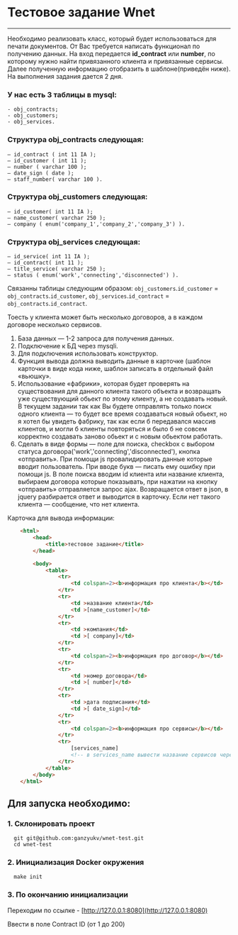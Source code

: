 # Тестовое задание Wnet
_______________________

Необходимо реализовать класс, который будет использоваться для печати документов. От Вас
требуется написать функционал по получению данных. На вход передается **id_contract** или
**number**, по которому нужно найти привязанного клиента и привязанные сервисы. Далее
полученную информацию отобразить в шаблоне(приведён ниже). На выполнения задания дается 2
дня.

### У нас есть 3 таблицы в mysql:
    - obj_contracts;
    - obj_customers;
    - obj_services.

### Структура obj_contracts следующая:
    – id_contract ( int 11 IA );
    – id_customer ( int 11 );
    – number ( varchar 100 );
    – date_sign ( date );
    – staff_number( varchar 100 ).

### Структура obj_customers следующая:
    – id_customer( int 11 IA );
    – name_customer( varchar 250 );
    – company ( enum('company_1','company_2','company_3') ).

### Структура obj_services следующая:
    – id_service( int 11 IA );
    – id_contract( int 11 );
    – title_service( varchar 250 );
    – status ( enum('work','connecting','disconnected') ).

Связанны таблицы следующим образом:
    `obj_customers`.`id_customer` = `obj_contracts`.`id_customer`,
    `obj_services`.`id_contract` = `obj_contracts`.`id_contract`.

Тоесть у клиента может быть несколько договоров, а в каждом договоре несколько сервисов.
1. База данных ― 1-2 запроса для получения данных.
2. Подключение к БД через mysqli.
3. Для подключения использовать конструктор.
4. Функция вывода должна выводить данные в карточке (шаблон карточки в виде кода ниже,
шаблон записать в отдельный файл «вьюшку».
5. Использование «фабрики», которая будет проверять на существования для данного
клиента такого объекта и возвращать уже существующий обьект по этому клиенту, а не
создавать новый. В текущем задании так как Вы будете отправлять только поиск одного
клиента — то будет все время создаваться новый обьект, но я хотел бы увидеть фабрику,
так как если б передавался массив клиентов, и могли б клиенты повторяться и было б не
совсем корректно создавать заново обьект и с новым обьектом работать.
6. Сделать в виде формы — поле для поиска, checkbox с выбором статуса
договора('work','connecting','disconnected'), кнопка «отправить». При помощи js
провалидировать данные которые вводит пользователь. При вводе букв — писать ему
ошибку при помощи js. В поле поиска вводим id клиента или название клиента, выбираем
договора которые показывать, при нажатии на кнопку «отправить» отправляется запрос
ajax. Возвращается ответ в json, в jquery разбирается ответ и выводится в карточку. Если
нет такого клиента — сообщение, что нет клиента.

Карточка для вывода информации:
```html
    <html>
        <head>
            <title>тестовое задание</title>
        </head>

        <body>
            <table>
                <tr>
                    <td colspan=2><b>информация про клиента</b></td>
                </tr>
                <tr>
                    <td >название клиента</td>
                    <td >[name_customer]</td>
                </tr>
                <tr>
                    <td >компания</td>
                    <td >[ company]</td>
                </tr>
                <tr>
                    <td colspan=2><b>информация про договор</b></td>
                </tr>
                <tr>
                    <td >номер договора</td>
                    <td >[ number]</td>
                </tr>
                <tr>
                    <td >дата подписания</td>
                    <td >[ date_sign]</td>
                </tr>
                <tr>
                    <td colspan=2><b>информация про сервисы</b></td>
                </tr>
                <tr>
                    [services_name]
                    <!-- в services_name вывести название сервисов через <br> -->
                </tr>
            </table>
        </body>
    </html>
```

##  Для запуска необходимо:
### 1. Склонировать проект 
```shell script
  git git@github.com:ganzyukv/wnet-test.git
  cd wnet-test
```
### 2. Инициализация Docker окружения
```shell script
  make init
``` 
### 3. По окончанию инициализации 

Переходим по ссылке - [http://127.0.0.1:8080](http://127.0.0.1:8080)

Ввести в поле Contract ID (от 1 до 200)

